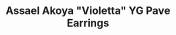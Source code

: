 ---
title: Assael Akoya "Violetta" YG Pave Earrings
description: |
  The Violetta pave hook earrings are a classic addition to every woman's wardrobe.
specs: |
  Pair of Akoya Cultured Pearls 8.0 - 8.5mm, set in 18K Yellow Gold with 56 Diamonds, .26 ctw.
images:
  - assael-akoya-violetta-yg-pave-earrings.jpg
category: Akoya
order: 4
tags:
---